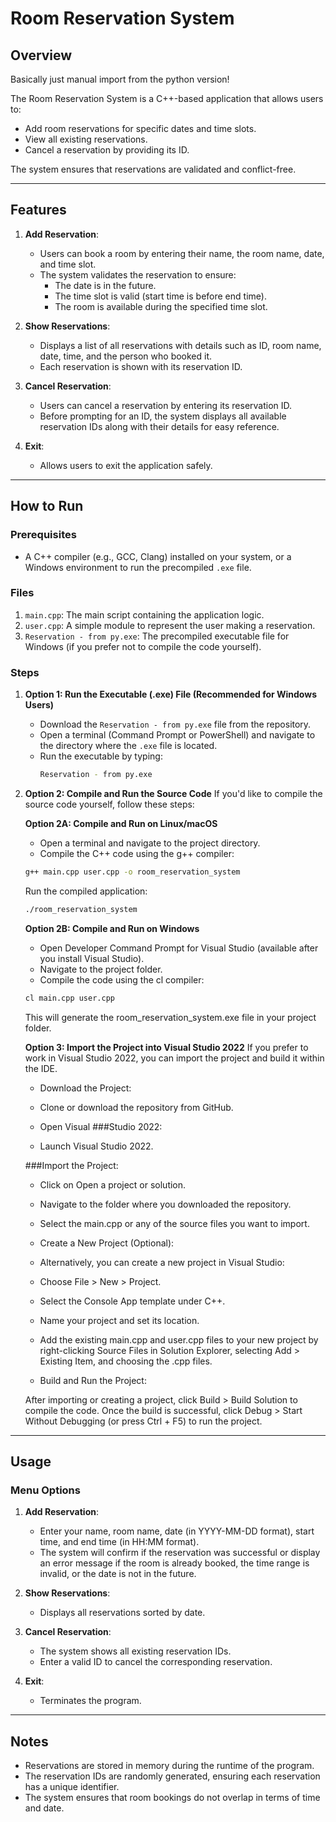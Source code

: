 # Room Reservation System

## Overview
Basically just manual import from the python version!

The Room Reservation System is a C++-based application that allows users to:
- Add room reservations for specific dates and time slots.
- View all existing reservations.
- Cancel a reservation by providing its ID.

The system ensures that reservations are validated and conflict-free.

---

## Features
1. **Add Reservation**: 
   - Users can book a room by entering their name, the room name, date, and time slot.
   - The system validates the reservation to ensure:
     - The date is in the future.
     - The time slot is valid (start time is before end time).
     - The room is available during the specified time slot.

2. **Show Reservations**:
   - Displays a list of all reservations with details such as ID, room name, date, time, and the person who booked it.
   - Each reservation is shown with its reservation ID.

3. **Cancel Reservation**:
   - Users can cancel a reservation by entering its reservation ID.
   - Before prompting for an ID, the system displays all available reservation IDs along with their details for easy reference.

4. **Exit**:
   - Allows users to exit the application safely.

---

## How to Run

### Prerequisites
- A C++ compiler (e.g., GCC, Clang) installed on your system, or a Windows environment to run the precompiled `.exe` file.

### Files
1. `main.cpp`: The main script containing the application logic.
2. `user.cpp`: A simple module to represent the user making a reservation.
3. `Reservation - from py.exe`: The precompiled executable file for Windows (if you prefer not to compile the code yourself).

### Steps
1. **Option 1: Run the Executable (.exe) File (Recommended for Windows Users)**
   - Download the `Reservation - from py.exe` file from the repository.
   - Open a terminal (Command Prompt or PowerShell) and navigate to the directory where the `.exe` file is located.
   - Run the executable by typing:
     ```bash
     Reservation - from py.exe
     ```

2. **Option 2: Compile and Run the Source Code**
If you'd like to compile the source code yourself, follow these steps:

   **Option 2A: Compile and Run on Linux/macOS**

      - Open a terminal and navigate to the project directory.
      - Compile the C++ code using the g++ compiler:
      ```bash
      g++ main.cpp user.cpp -o room_reservation_system
      ```
      Run the compiled application:
      ```bash
      ./room_reservation_system
      ```
   
      **Option 2B: Compile and Run on Windows**
   
      - Open Developer Command Prompt for Visual Studio (available after you install Visual Studio).
      - Navigate to the project folder.
      - Compile the code using the cl compiler:
      ```bash
      cl main.cpp user.cpp
      ```
      This will generate the room_reservation_system.exe file in your project folder.

   **Option 3: Import the Project into Visual Studio 2022**
      If you prefer to work in Visual Studio 2022, you can import the project and build it within the IDE.
   
      - Download the Project:
   
      - Clone or download the repository from GitHub.
      - Open Visual ###Studio 2022:
   
      - Launch Visual Studio 2022.
        
      ###Import the Project:
   
      - Click on Open a project or solution.
      - Navigate to the folder where you downloaded the repository.
      - Select the main.cpp or any of the source files you want to import.
      - Create a New Project (Optional):
   
      - Alternatively, you can create a new project in Visual Studio:
      - Choose File > New > Project.
      - Select the Console App template under C++.
      - Name your project and set its location.
      - Add the existing main.cpp and user.cpp files to your new project by right-clicking Source Files in Solution Explorer, selecting Add > Existing Item, and choosing the .cpp files.
      - Build and Run the Project:
   
      After importing or creating a project, click Build > Build Solution to compile the code.
      Once the build is successful, click Debug > Start Without Debugging (or press Ctrl + F5) to run the project.


---

## Usage

### Menu Options
1. **Add Reservation**:
   - Enter your name, room name, date (in YYYY-MM-DD format), start time, and end time (in HH:MM format).
   - The system will confirm if the reservation was successful or display an error message if the room is already booked, the time range is invalid, or the date is not in the future.
   
2. **Show Reservations**:
   - Displays all reservations sorted by date.
   
3. **Cancel Reservation**:
   - The system shows all existing reservation IDs.
   - Enter a valid ID to cancel the corresponding reservation.
   
4. **Exit**:
   - Terminates the program.

---

## Notes
- Reservations are stored in memory during the runtime of the program.
- The reservation IDs are randomly generated, ensuring each reservation has a unique identifier.
- The system ensures that room bookings do not overlap in terms of time and date.
